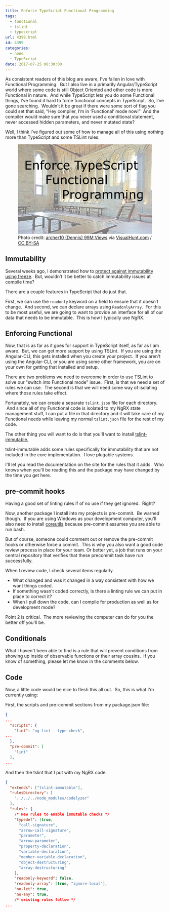 ```yaml
---
title: Enforce TypeScript Functional Programming
tags:
  - functional
  - tslint
  - typescript
url: 4399.html
id: 4399
categories:
  - none
  - TypeScript
date: 2017-07-25 06:30:00
---
```


As consistent readers of this blog are aware, I’ve fallen in love with Functional Programming.  But I also live in a primarily Angular/TypeScript world where some code is still Object Oriented and other code is more Functional in nature.  And while TypeScript lets you do some Functional things, I’ve found it hard to force functional concepts in TypeScript.  So, I’ve gone searching.  Wouldn’t it be great if there were some sort of flag you could set that said, “Hey compiler, I’m in ‘Functional’ mode now!”  And the compiler would make sure that you never used a conditional statement, never accessed hidden parameters, and never mutated state? 

Well, I think I’ve figured out some of how to manage all of this using nothing more than TypeScript and some TSLint rules. <figure>![](/uploads/2017/07/2017-07-25.jpg)<figcaption>Photo credit: [archer10 (Dennis) 99M Views](//www.flickr.com/photos/archer10/15127010075/) via [VisualHunt.com](//visualhunt.com/re/52cd50) / [ CC BY-SA](//creativecommons.org/licenses/by-sa/2.0/)</figcaption></figure>

<!-- more --> 

Immutability
------------

Several weeks ago, I demonstrated how to [protect against immutability using freeze](/really-use-ngrx-better/).  But, wouldn’t it be better to catch immutability issues at compile time? 

There are a couple features in TypeScript that do just that. 

First, we can use the `readonly` keyword on a field to ensure that it doesn’t change.  And second, we can declare arrays using `ReadonlyArray`.  For this to be most useful, we are going to want to provide an interface for all of our data that needs to be immutable.  This is how I typically use NgRX.

Enforcing Functional
--------------------

Now, that is as far as it goes for support in TypeScript itself, as far as I am aware.  But, we can get more support by using TSLint.  If you are using the Angular-CLI, this gets installed when you create your project.  If you aren't using the Angular-CLI, or you are using some other framework, you are on your own for getting that installed and setup. 

There are two problems we need to overcome in order to use TSLint to solve our "switch into Functional mode" issue.  First, is that we need a set of rules we can use.  The second is that we will need some way of isolating where those rules take effect. 

Fortunately, we can create a separate `tslint.json` file for each directory.  And since all of my Functional code is isolated to my NgRX state management stuff, I can put a file in that directory and it will take care of my Functional needs while leaving my normal `tslint.json` file for the rest of my code. 

The other thing you will want to do is that you'll want to install [tslint-immutable.](//www.npmjs.com/package/tslint-immutable) 

tslint-immutable adds some rules specifically for immutability that are not included in the core implementation.  I love plugable systems. 

I'll let you read the documentation on the site for the rules that it adds.  Who knows when you'll be reading this and the package may have changed by the time you get here.

pre-commit hooks
----------------

Having a good set of linting rules if of no use if they get ignored.  Right? 

Now, another package I install into my projects is pre-commit.  Be warned though.  If you are using Windows as your development computer, you'll also need to install [coreutils](//gnuwin32.sourceforge.net/packages/coreutils.htm) because pre-commit assumes you are able to run bash. 

But of course, someone could comment out or remove the pre-commit hooks or otherwise force a commit.  This is why you also want a good code review process in place for your team.  Or better yet, a job that runs on your central repository that verifies that these precommit task have run successfully. 

When I review code, I check several items regularly.

*   What changed and was it changed in a way consistent with how we want things coded.
*   If something wasn't coded correctly, is there a linting rule we can put in place to correct it?
*   When I pull down the code, can I compile for production as well as for development mode?

Point 2 is critical.  The more reviewing the computer can do for you the better off you'll be.

Conditionals
------------

What I haven't been able to find is a rule that will prevent conditions from showing up inside of observable functions or their array cousins.  If you know of something, please let me know in the comments below.

Code
----

Now, a little code would be nice to flesh this all out.  So, this is what I'm currently using: 

First, the scripts and pre-commit sections from my package.json file: 

``` json
{
...
  "scripts": {
    "lint": "ng lint --type-check",
...
  },
  "pre-commit": [
    "lint"
  ],
...
```

And then the tslint that I put with my NgRX code: 

``` json
{
  "extends": ["tslint-immutable"],
  "rulesDirectory": [
    "../../../node_modules/codelyzer"
  ],
  "rules": {
    /* New rules to enable immutable checks */
    "typedef": [true, 
      "call-signature",
      "arrow-call-signature",
      "parameter",
      "arrow-parameter",
      "property-declaration",
      "variable-declaration",
      "member-variable-declaration",
      "object-destructuring",
      "array-destructuring"
    ],
    "readonly-keyword": false,
    "readonly-array": [true, "ignore-local"],
    "no-let": true,
    "no-any": true,
    /* existing rules follow */
...
```
